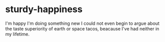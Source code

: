# sturdy-happiness
I'm happy I'm doing something new
I could not even begin to argue about the taste superiority  of earth or space tacos, beacause I've had neither in my lifetime.

